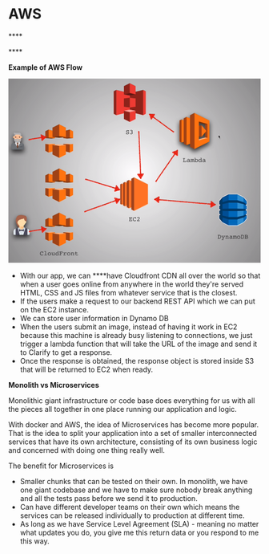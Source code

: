 # AWS

\*\*\*\*

\*\*\*\*

**Example of AWS Flow**

![](../.gitbook/assets/aws-flow.png)

* With our app, we can ****have Cloudfront CDN all over the world so that when a user goes online from anywhere in the world they're served HTML, CSS and JS files from whatever service that is the closest.
* If the users make a request to our backend REST API which we can put on the EC2 instance.
* We can store user information in Dynamo DB 
* When the users submit an image, instead of having it work in EC2 because this machine is already busy listening to connections, we just trigger a lambda function that will take the URL of the image and send it to Clarify to get a response.
* Once the response is obtained, the response object is stored inside S3 that will be returned to EC2 when ready.

**Monolith vs Microservices**

Monolithic giant infrastructure or code base does everything for us with all the pieces all together in one place running our application and logic.

With docker and AWS, the idea of Microservices has become more popular. That is the idea to split your application into a set of smaller interconnected services that have its own architecture, consisting of its own business logic and concerned with doing one thing really well.

The benefit for Microservices is 

* Smaller chunks that can be tested on their own. In monolith, we have one giant codebase and we have to make sure nobody break anything and all the tests pass before we send it to production.
* Can have different developer teams on their own which means the services can be released individually to production at different time. 
* As long as we have Service Level Agreement \(SLA\) - meaning no matter what updates you do, you give me this return data or you respond to me this way.

